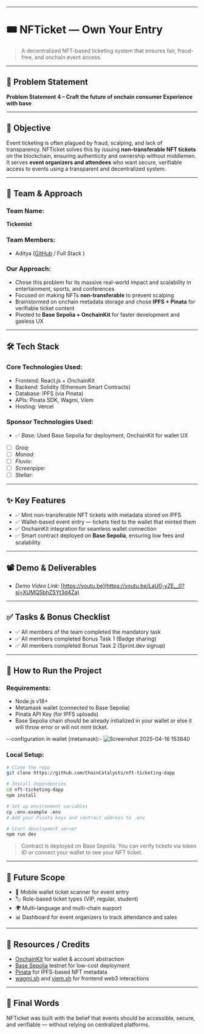 

---


# 🎟 NFTicket — Own Your Entry

> A decentralized NFT-based ticketing system that ensures fair, fraud-free, and onchain event access.

---

## 📌 Problem Statement

**Problem Statement 4 – Craft the future of onchain consumer Experience with base**

---

## 🎯 Objective

Event ticketing is often plagued by fraud, scalping, and lack of transparency. NFTicket solves this by issuing **non-transferable NFT tickets** on the blockchain, ensuring authenticity and ownership without middlemen. It serves **event organizers and attendees** who want secure, verifiable access to events using a transparent and decentralized system.

---

## 🧠 Team & Approach

### Team Name:  
**Tickemist**

### Team Members:  

- Aditya ([GitHub](https://github.com/Aditya-alchemist) / Full Stack )

### Our Approach:  
- Chose this problem for its massive real-world impact and scalability in entertainment, sports, and conferences  
- Focused on making NFTs **non-transferable** to prevent scalping  
- Brainstormed on onchain metadata storage and chose **IPFS + Pinata** for verifiable ticket content  
- Pivoted to **Base Sepolia + OnchainKit** for faster development and gasless UX

---

## 🛠 Tech Stack

### Core Technologies Used:
- Frontend: React.js + OnchainKit  
- Backend: Solidity (Ethereum Smart Contracts)  
- Database: IPFS (via Pinata)  
- APIs: Pinata SDK, Wagmi, Viem  
- Hosting: Vercel

### Sponsor Technologies Used:
- ✅ *Base:* Used Base Sepolia for deployment, OnchainKit for wallet UX  
- [ ] *Groq:*  
- [ ] *Monad:*  
- [ ] *Fluvio:*  
- [ ] *Screenpipe:*  
- [ ] *Stellar:*  

---

## ✨ Key Features

- ✅ Mint non-transferable NFT tickets with metadata stored on IPFS  
- ✅ Wallet-based event entry — tickets tied to the wallet that minted them  
- ✅ OnchainKit integration for seamless wallet connection  
- ✅ Smart contract deployed on **Base Sepolia**, ensuring low fees and scalability  

---

## 📽 Demo & Deliverables

- *Demo Video Link:* [https://youtu.be](https://youtu.be/LaU0-yZE__0?si=XUMQSbhZSYt3d4Za)  


---

## ✅ Tasks & Bonus Checklist

- ✅ All members of the team completed the mandatory task  
- ✅ All members completed Bonus Task 1 (Badge sharing)  
- ✅ All members completed Bonus Task 2 (Sprint.dev signup)

---

## 🧪 How to Run the Project

### Requirements:
- Node.js v18+  
- Metamask wallet (connected to Base Sepolia)  
- Pinata API Key (for IPFS uploads)
- Base Sepolia chain should be already initialized in your wallet or else it will throw error or will not mint ticket.
 
--configuration in wallet (metamask):-
![Screenshot 2025-04-16 153840](https://github.com/user-attachments/assets/538fe5fe-e478-4969-aca1-60e57804e0f7)


### Local Setup:

```bash
# Clone the repo
git clone https://github.com/ChainCatalysts/nft-ticketing-dapp

# Install dependencies
cd nft-ticketing-dapp
npm install

# Set up environment variables
cp .env.example .env
# Add your Pinata keys and contract address to .env

# Start development server
npm run dev
```

> Contract is deployed on Base Sepolia. You can verify tickets via token ID or connect your wallet to see your NFT ticket.

---

## 🧬 Future Scope

- 📱 Mobile wallet ticket scanner for event entry  
- 🏷 Role-based ticket types (VIP, regular, student)  
- 🌍 Multi-language and multi-chain support  
- 📊 Dashboard for event organizers to track attendance and sales  

---



## 📎 Resources / Credits

- [OnchainKit](https://docs.base.org/) for wallet & account abstraction  
- [Base Sepolia](https://docs.base.org/) testnet for low-cost deployment  
- [Pinata](https://www.pinata.cloud/) for IPFS-based NFT metadata  
- [wagmi.sh](https://wagmi.sh) and [viem.sh](https://viem.sh) for frontend web3 interactions  
 

---

## 🏁 Final Words

NFTicket was built with the belief that events should be accessible, secure, and verifiable — without relying on centralized platforms. 

